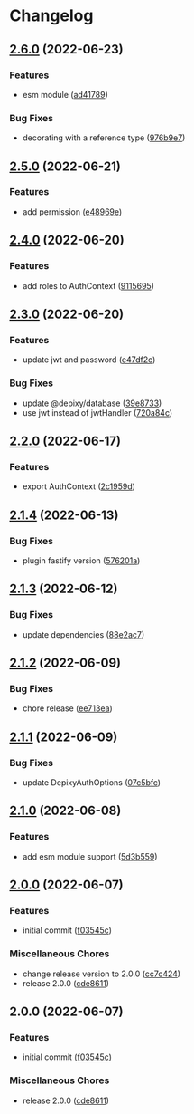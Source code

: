 # Changelog

## [2.6.0](https://github.com/depixy/auth/compare/v2.5.0...v2.6.0) (2022-06-23)


### Features

* esm module ([ad41789](https://github.com/depixy/auth/commit/ad417898244cc3b39269bef1640d6749af6c647b))


### Bug Fixes

* decorating with a reference type ([976b9e7](https://github.com/depixy/auth/commit/976b9e7bcf84029414b2f70dd829be1ae04c353a))

## [2.5.0](https://github.com/depixy/auth/compare/v2.4.0...v2.5.0) (2022-06-21)


### Features

* add permission ([e48969e](https://github.com/depixy/auth/commit/e48969ec4ae3470529d24ad78bbb2f2d900bfd61))

## [2.4.0](https://github.com/depixy/auth/compare/v2.3.0...v2.4.0) (2022-06-20)


### Features

* add roles to AuthContext ([9115695](https://github.com/depixy/auth/commit/9115695ce04a32920114c0e1f0a55badc4f78b8a))

## [2.3.0](https://github.com/depixy/auth/compare/v2.2.0...v2.3.0) (2022-06-20)


### Features

* update jwt and password ([e47df2c](https://github.com/depixy/auth/commit/e47df2c73fc10b2cf41a4834cd6b241e99841717))


### Bug Fixes

* update @depixy/database ([39e8733](https://github.com/depixy/auth/commit/39e8733cabc68e26bbc0e521f962f3e094e452df))
* use jwt instead of jwtHandler ([720a84c](https://github.com/depixy/auth/commit/720a84c406d4adc9fcedea52a647ac280230057e))

## [2.2.0](https://github.com/depixy/auth/compare/v2.1.4...v2.2.0) (2022-06-17)


### Features

* export AuthContext ([2c1959d](https://github.com/depixy/auth/commit/2c1959db6b7a925cdcfa7c73ed3f77788f622f0a))

## [2.1.4](https://github.com/depixy/auth/compare/v2.1.3...v2.1.4) (2022-06-13)


### Bug Fixes

* plugin fastify version ([576201a](https://github.com/depixy/auth/commit/576201a77487663055d53ee461121c8242321233))

## [2.1.3](https://github.com/depixy/auth/compare/v2.1.2...v2.1.3) (2022-06-12)


### Bug Fixes

* update dependencies ([88e2ac7](https://github.com/depixy/auth/commit/88e2ac768ce0af19b10b40f55df0ee02406a4e1c))

## [2.1.2](https://github.com/depixy/auth/compare/v2.1.1...v2.1.2) (2022-06-09)


### Bug Fixes

* chore release ([ee713ea](https://github.com/depixy/auth/commit/ee713ea45ca00753c1c2311b0f19cc84bf638080))

## [2.1.1](https://github.com/depixy/auth/compare/v2.1.0...v2.1.1) (2022-06-09)


### Bug Fixes

* update DepixyAuthOptions ([07c5bfc](https://github.com/depixy/auth/commit/07c5bfce7294ededc5f10925e9421a01a98f154a))

## [2.1.0](https://github.com/depixy/auth/compare/v2.0.0...v2.1.0) (2022-06-08)


### Features

* add esm module support ([5d3b559](https://github.com/depixy/auth/commit/5d3b559a96a13d7c06988b4ca9c1303b492d7fd3))

## [2.0.0](https://github.com/depixy/auth/compare/v2.0.0...v2.0.0) (2022-06-07)


### Features

* initial commit ([f03545c](https://github.com/depixy/auth/commit/f03545ccf9ecbb4be131922e694744c8c0b12cec))


### Miscellaneous Chores

* change release version to 2.0.0 ([cc7c424](https://github.com/depixy/auth/commit/cc7c424837a2bbb56444888164294ce6c478d8e8))
* release 2.0.0 ([cde8611](https://github.com/depixy/auth/commit/cde8611b18661cfc30b6025165d2cb46b0dffb88))

## 2.0.0 (2022-06-07)


### Features

* initial commit ([f03545c](https://github.com/depixy/auth/commit/f03545ccf9ecbb4be131922e694744c8c0b12cec))


### Miscellaneous Chores

* release 2.0.0 ([cde8611](https://github.com/depixy/auth/commit/cde8611b18661cfc30b6025165d2cb46b0dffb88))
